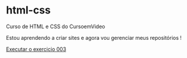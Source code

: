 # html-css
 Curso de HTML e CSS do CursoemVideo

Estou aprendendo a criar sites e agora vou gerenciar meus repositórios !

<a href='https://giovaneglara.github.io/html-css/exercicios/ex003'>Executar o exercicio 003</a>